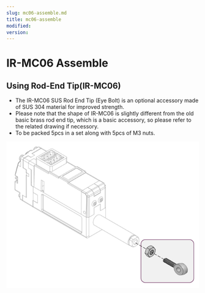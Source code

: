 ```yaml
---
slug: mc06-assemble.md
title: mc06-assemble
modified: 
version:
---
```

# IR-MC06 Assemble
## Using Rod-End Tip(IR-MC06)
- The IR-MC06 SUS Rod End Tip (Eye Bolt) is an optional accessory made of SUS 304 material for improved strength.
- Please note that the shape of IR-MC06 is slightly different from the old basic brass rod end tip, which is a basic accessory, so please refer to the related drawing if necessory.
- To be packed 5pcs in a set along with 5pcs of M3 nuts.

![mc06-asb-01](./data/mc06-asb-01.png)
